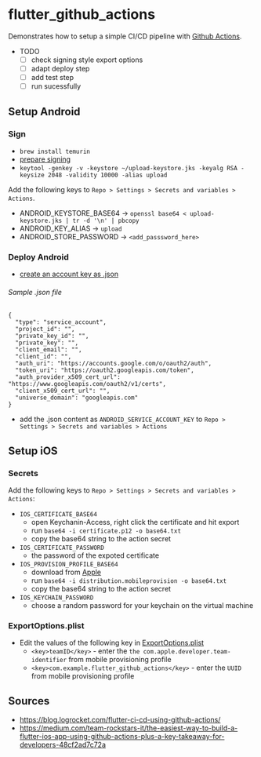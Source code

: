 # flutter_github_actions

Demonstrates how to setup a simple CI/CD pipeline with [Github Actions](https://github.com/features/actions).

- TODO
  - [ ] check signing style export options
  - [ ] adapt deploy step
  - [ ] add test step
  - [ ] run sucessfully

## Setup Android

### Sign

- `brew install temurin`
- [prepare signing](https://docs.flutter.dev/deployment/android)
- `keytool -genkey -v -keystore ~/upload-keystore.jks -keyalg RSA -keysize 2048 -validity 10000 -alias upload`

Add the following keys to `Repo > Settings > Secrets and variables > Actions`.

- ANDROID_KEYSTORE_BASE64 -> `openssl base64 < upload-keystore.jks | tr -d '\n' | pbcopy`
- ANDROID_KEY_ALIAS -> `upload`
- ANDROID_STORE_PASSWORD -> `<add_passsword_here>`

### Deploy Android

- [create an account key as .json](https://cloud.google.com/iam/docs/keys-create-delete)

###### Sample .json file

```
{
  "type": "service_account",
  "project_id": "",
  "private_key_id": "",
  "private_key": "",
  "client_email": "",
  "client_id": "",
  "auth_uri": "https://accounts.google.com/o/oauth2/auth",
  "token_uri": "https://oauth2.googleapis.com/token",
  "auth_provider_x509_cert_url": "https://www.googleapis.com/oauth2/v1/certs",
  "client_x509_cert_url": "",
  "universe_domain": "googleapis.com"
}
```

- add the .json content as `ANDROID_SERVICE_ACCOUNT_KEY` to `Repo > Settings > Secrets and variables > Actions`

## Setup iOS

### Secrets

Add the following keys to `Repo > Settings > Secrets and variables > Actions`:

- `IOS_CERTIFICATE_BASE64`
  - open Keychanin-Access, right click the certificate and hit export
  - run `base64 -i certificate.p12 -o base64.txt`
  - copy the base64 string to the action secret
- `IOS_CERTIFICATE_PASSWORD`
  - the password of the expoted certificate
- `IOS_PROVISION_PROFILE_BASE64`
  - download from [Apple](https://developer.apple.com/account/resources/profiles/)
  - run `base64 -i distribution.mobileprovision -o base64.txt`
  - copy the base64 string to the action secret
- `IOS_KEYCHAIN_PASSWORD`
  - choose a random password for your keychain on the virtual machine

### ExportOptions.plist

- Edit the values of the following key in [ExportOptions.plist](io/ExportOptions.plist)
  - `<key>teamID</key>` - enter the `the com.apple.developer.team-identifier` from mobile provisioning profile
  - `<key>com.example.flutter_github_actions</key>` - enter the `UUID` from mobile provisioning profile

## Sources

- https://blog.logrocket.com/flutter-ci-cd-using-github-actions/
- https://medium.com/team-rockstars-it/the-easiest-way-to-build-a-flutter-ios-app-using-github-actions-plus-a-key-takeaway-for-developers-48cf2ad7c72a
